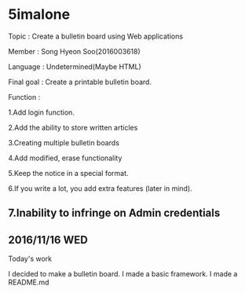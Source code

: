 # 5imalone

Topic : Create a bulletin board using Web applications

Member : Song Hyeon Soo(2016003618)

Language : Undetermined(Maybe HTML)

Final goal : Create a printable bulletin board.

Function :

1.Add login function.

2.Add the ability to store written articles

3.Creating multiple bulletin boards

4.Add modified, erase functionality

5.Keep the notice in a special format.

6.If you write a lot, you add extra features (later in mind).

7.Inability to infringe on Admin credentials
-------------------------
2016/11/16 WED
-------------------------
Today's work

I decided to make a bulletin board.
I made a basic framework.
I made a README.md


